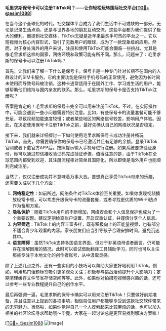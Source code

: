 **毛里求斯保号卡可以注册TikTok吗？——让你轻松玩转国际社交平台[[TG💪+ @esim1088](https://t.me/s/esim1088)]**

在当今这个全球化的时代，社交媒体平台成为了我们生活中不可或缺的一部分。无论是记录生活点滴，还是与世界各地的朋友互动交流，这些平台都为我们提供了极大的便利。而提到社交媒体，TikTok无疑是近年来最炙手可热的平台之一。它以短视频为核心内容形式，吸引了无数用户的眼球，成为了一款现象级的应用。然而，对于身处海外的用户来说，注册和使用TikTok可能会面临一些挑战，尤其是像毛里求斯这样的国家，网络环境和政策可能有所不同。那么，问题来了：毛里求斯的保号卡可以注册TikTok吗？

首先，让我们来了解一下什么是保号卡。保号卡是一种专门针对长期不在国内的人群设计的SIM卡服务。它的主要功能是保持手机号码的正常使用，避免因为长时间未使用而导致号码被注销。这种卡通常适用于在国外工作、学习或生活的用户，能够帮助他们维持与国内亲友的联系。那么，毛里求斯的保号卡是否支持TikTok注册呢？

答案是肯定的！毛里求斯的保号卡完全可以用来注册TikTok。不过，在实际操作中，可能会遇到一些小问题需要特别注意。比如，有些保号卡的流量套餐可能不够充足，导致视频加载速度较慢；或者某些地区的网络信号较差，影响用户体验。因此，在决定使用保号卡注册TikTok之前，最好先确认自己的网络状况是否稳定。

接下来，我们就来详细探讨一下如何使用毛里求斯保号卡成功注册并畅玩TikTok。首先，你需要确保你的保号卡已经激活并且有足够的余额。登录TikTok官网或者下载官方APP后，按照提示输入手机号进行注册。如果系统要求验证身份，你可以通过短信接收验证码完成验证步骤。值得注意的是，由于TikTok在全球范围内都受到欢迎，其注册流程相对简单且国际化，所以即使是海外用户也能顺利完成注册。

当然了，仅仅注册成功并不意味着万事大吉。要想真正享受TikTok带来的乐趣，还需要关注以下几个方面：

1. **网络稳定性**：如前所述，网络条件对TikTok体验至关重要。如果你发现视频播放经常卡顿，可以考虑升级保号卡的流量套餐，或者寻找更优质的Wi-Fi热点作为备用方案。
2. **隐私保护**：随着TikTok用户的不断增加，网络安全和个人信息保护也成为了一个重要议题。建议定期检查账户设置，开启双重认证，并谨慎分享个人信息。
3. **内容筛选**：TikTok上的内容丰富多样，既有积极向上的正能量视频，也有部分不适合青少年观看的内容。家长朋友们应当引导孩子合理安排时间，避免沉迷其中。
4. **语言障碍**：虽然TikTok支持多国语言界面，但对于非英语母语者而言，仍可能存在理解困难的情况。此时可以尝试借助翻译工具辅助学习，同时也可以关注那些专注于本地文化的创作者账号，从中汲取灵感。

除了上述几点之外，还有一些实用的小技巧可以帮助大家更好地利用TikTok。例如，利用热门话题标签吸引更多观众关注；积极参与挑战活动提升个人影响力；定期清理缓存文件节省存储空间等等。此外，如果你对拍摄短视频感兴趣的话，还可以参考一些专业教程提升自己的创作水平。

最后再强调一遍，毛里求斯的保号卡确实可以用来注册TikTok！只要做好前期准备，并且注意以上提到的各项事项，相信每位用户都能够享受到这款社交软件带来的无穷魅力。当然啦，如果你觉得自己一个人摸索起来比较麻烦的话，也可以加入相关的社区论坛寻求帮助哦～毕竟，大家在一起讨论总是更容易找到解决方案嘛！

[[TG💪+ @esim1088](https://t.me/s/esim1088) ![Image](https://i.postimg.cc/4NQfJmqS/Snipaste-2025-05-13-00-14-12.png)]